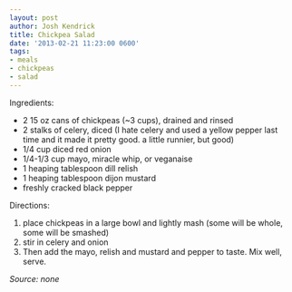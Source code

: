 ```yaml
---
layout: post
author: Josh Kendrick
title: Chickpea Salad
date: '2013-02-21 11:23:00 0600'
tags:
- meals
- chickpeas
- salad
---
```


Ingredients:
* 2 15 oz cans of chickpeas (~3 cups), drained and rinsed
* 2 stalks of celery, diced (I hate celery and used a yellow pepper last time and it made it pretty good. a little runnier, but good)
* 1/4 cup diced red onion
* 1/4-1/3 cup mayo, miracle whip, or veganaise
* 1 heaping tablespoon dill relish
* 1 heaping tablespoon dijon mustard
* freshly cracked black pepper

Directions:
1. place chickpeas in a large bowl and lightly mash (some will be whole, some will be smashed)
2. stir in celery and onion
3. Then add the mayo, relish and mustard and pepper to taste. Mix well, serve.

*Source: none*
